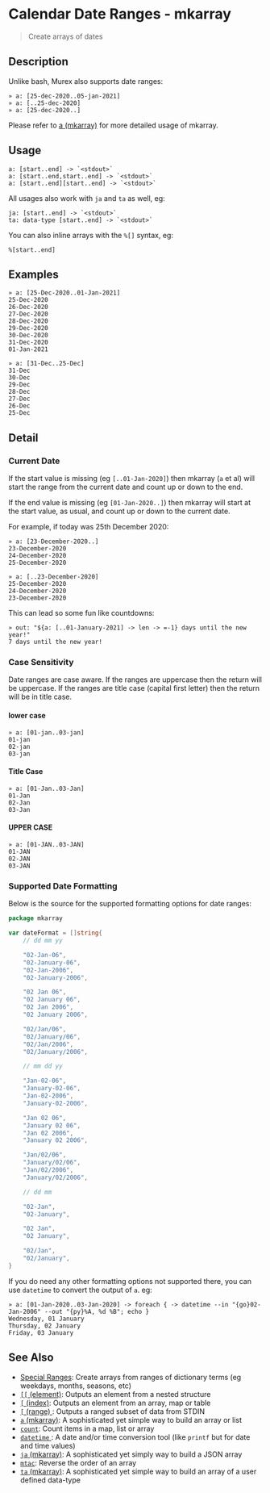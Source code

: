 # Calendar Date Ranges - mkarray

> Create arrays of dates

## Description

Unlike bash, Murex also supports date ranges:

```
» a: [25-dec-2020..05-jan-2021]
» a: [..25-dec-2020]
» a: [25-dec-2020..]
```

Please refer to [a (mkarray)](../commands/a.md) for more detailed usage of mkarray.

## Usage

    a: [start..end] -> `<stdout>`
    a: [start..end,start..end] -> `<stdout>`
    a: [start..end][start..end] -> `<stdout>`

All usages also work with `ja` and `ta` as well, eg:

    ja: [start..end] -> `<stdout>`
    ta: data-type [start..end] -> `<stdout>`

You can also inline arrays with the `%[]` syntax, eg:

    %[start..end]

## Examples

    » a: [25-Dec-2020..01-Jan-2021]
    25-Dec-2020
    26-Dec-2020
    27-Dec-2020
    28-Dec-2020
    29-Dec-2020
    30-Dec-2020
    31-Dec-2020
    01-Jan-2021

    » a: [31-Dec..25-Dec]
    31-Dec
    30-Dec
    29-Dec
    28-Dec
    27-Dec
    26-Dec
    25-Dec

## Detail

### Current Date

If the start value is missing (eg `[..01-Jan-2020]`) then mkarray (`a` et al)
will start the range from the current date and count up or down to the end.

If the end value is missing (eg `[01-Jan-2020..]`) then mkarray will start at
the start value, as usual, and count up or down to the current date.

For example, if today was 25th December 2020:

    » a: [23-December-2020..]
    23-December-2020
    24-December-2020
    25-December-2020

    » a: [..23-December-2020]
    25-December-2020
    24-December-2020
    23-December-2020

This can lead so some fun like countdowns:

    » out: "${a: [..01-January-2021] -> len -> =-1} days until the new year!"
    7 days until the new year!

### Case Sensitivity

Date ranges are case aware. If the ranges are uppercase then the return will be
uppercase. If the ranges are title case (capital first letter) then the return
will be in title case.

#### lower case

    » a: [01-jan..03-jan]
    01-jan
    02-jan
    03-jan

#### Title Case

    » a: [01-Jan..03-Jan]
    01-Jan
    02-Jan
    03-Jan

#### UPPER CASE

    » a: [01-JAN..03-JAN]
    01-JAN
    02-JAN
    03-JAN

### Supported Date Formatting

Below is the source for the supported formatting options for date ranges:

```go
package mkarray

var dateFormat = []string{
	// dd mm yy

	"02-Jan-06",
	"02-January-06",
	"02-Jan-2006",
	"02-January-2006",

	"02 Jan 06",
	"02 January 06",
	"02 Jan 2006",
	"02 January 2006",

	"02/Jan/06",
	"02/January/06",
	"02/Jan/2006",
	"02/January/2006",

	// mm dd yy

	"Jan-02-06",
	"January-02-06",
	"Jan-02-2006",
	"January-02-2006",

	"Jan 02 06",
	"January 02 06",
	"Jan 02 2006",
	"January 02 2006",

	"Jan/02/06",
	"January/02/06",
	"Jan/02/2006",
	"January/02/2006",

	// dd mm

	"02-Jan",
	"02-January",

	"02 Jan",
	"02 January",

	"02/Jan",
	"02/January",
}
```

If you do need any other formatting options not supported there, you can use
`datetime` to convert the output of `a`. eg:

    » a: [01-Jan-2020..03-Jan-2020] -> foreach { -> datetime --in "{go}02-Jan-2006" --out "{py}%A, %d %B"; echo }
    Wednesday, 01 January
    Thursday, 02 January
    Friday, 03 January

## See Also

- [Special Ranges](../mkarray/special.md):
  Create arrays from ranges of dictionary terms (eg weekdays, months, seasons, etc)
- [`[[` (element)](../commands/element.md):
  Outputs an element from a nested structure
- [`[` (index)](../commands/index.md):
  Outputs an element from an array, map or table
- [`[` (range) ](../commands/range.md):
  Outputs a ranged subset of data from STDIN
- [`a` (mkarray)](../commands/a.md):
  A sophisticated yet simple way to build an array or list
- [`count`](../commands/count.md):
  Count items in a map, list or array
- [`datetime` ](../commands/datetime.md):
  A date and/or time conversion tool (like `printf` but for date and time values)
- [`ja` (mkarray)](../commands/ja.md):
  A sophisticated yet simply way to build a JSON array
- [`mtac`](../commands/mtac.md):
  Reverse the order of an array
- [`ta` (mkarray)](../commands/ta.md):
  A sophisticated yet simple way to build an array of a user defined data-type

